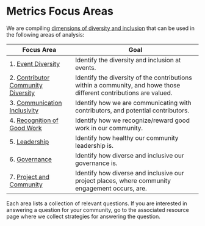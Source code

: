# Metrics Focus Areas

We are compiling [dimensions of diversity and inclusion](./di_metrics.md) that can be used in the following areas of analysis:

| Focus Area | Goal |
| --- | --- |
|1. [Event Diversity](./events/) | Identify the diversity and inclusion at events. |
|2. [Contributor Community Diversity](./contribution/) | Identify the diversity of the contributions within a community, and howe those different contributions are valued.|
|3. [Communication Inclusivity](./communication/) | Identify how we are communicating with contributors, and potential contributors.|
|4. [Recognition of Good Work](./recognition/) | Identify how we recognize/reward good work in our community.|
|5. [Leadership](./leadership/) | Identify how healthy our community leadership is.|
|6. [Governance](./governance/) | Identify how diverse and inclusive our governance is.|
|7. [Project and Community](./project-and-community/) | Identify how diverse and inclusive our project places, where community engagement occurs, are.|

Each area lists a collection of relevant questions. If you are interested in answering a question for your community, go to the associated resource page where we collect strategies for answering the question.
